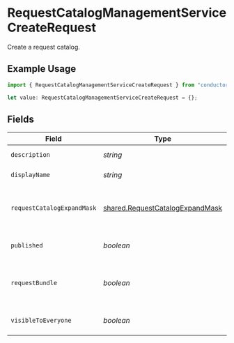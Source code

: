 # RequestCatalogManagementServiceCreateRequest

Create a request catalog.

## Example Usage

```typescript
import { RequestCatalogManagementServiceCreateRequest } from "conductorone-sdk-typescript/sdk/models/shared";

let value: RequestCatalogManagementServiceCreateRequest = {};
```

## Fields

| Field                                                                                                                       | Type                                                                                                                        | Required                                                                                                                    | Description                                                                                                                 |
| --------------------------------------------------------------------------------------------------------------------------- | --------------------------------------------------------------------------------------------------------------------------- | --------------------------------------------------------------------------------------------------------------------------- | --------------------------------------------------------------------------------------------------------------------------- |
| `description`                                                                                                               | *string*                                                                                                                    | :heavy_minus_sign:                                                                                                          | The description of the new request catalog.                                                                                 |
| `displayName`                                                                                                               | *string*                                                                                                                    | :heavy_minus_sign:                                                                                                          | The display name of the new request catalog.                                                                                |
| `requestCatalogExpandMask`                                                                                                  | [shared.RequestCatalogExpandMask](../../../sdk/models/shared/requestcatalogexpandmask.md)                                   | :heavy_minus_sign:                                                                                                          | The RequestCatalogExpandMask includes the paths in the catalog view to expand in the return value of this call.             |
| `published`                                                                                                                 | *boolean*                                                                                                                   | :heavy_minus_sign:                                                                                                          | Whether or not the new catalog should be created as published.                                                              |
| `requestBundle`                                                                                                             | *boolean*                                                                                                                   | :heavy_minus_sign:                                                                                                          | Whether all the entitlements in the catalog can be requests at once. Your tenant must have the bundles feature to use this. |
| `visibleToEveryone`                                                                                                         | *boolean*                                                                                                                   | :heavy_minus_sign:                                                                                                          | Whether or not the new catalog is visible to everyone by default.                                                           |